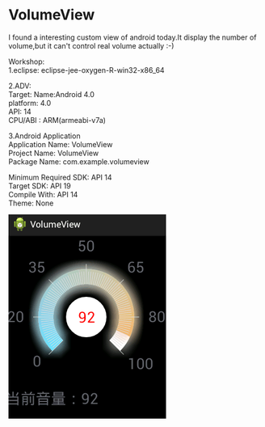 # VolumeView
I found a interesting custom view of android today.It display the number of volume,but it can't control real volume actually :-)

Workshop:<br>
1.eclipse: eclipse-jee-oxygen-R-win32-x86_64 <br>

2.ADV: <br>
Target: Name:Android 4.0 <br>
platform: 4.0 <br>
API: 14 <br>
CPU/ABI : ARM(armeabi-v7a) <br>

3.Android Application <br>
Application Name: VolumeView <br>
Project Name: VolumeView <br>
Package Name: com.example.volumeview <br>

Minimum Required SDK: API 14 <br>
Target SDK: API 19 <br>
Compile With: API 14 <br>
Theme: None <br>

![image](https://github.com/guruguruya/VolumeView/blob/master/demo.png)
